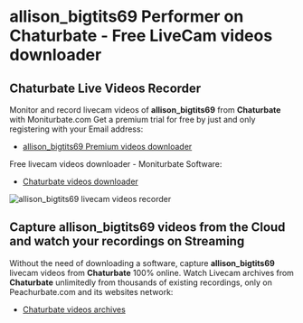 # allison_bigtits69 Performer on Chaturbate - Free LiveCam videos downloader

## Chaturbate Live Videos Recorder

Monitor and record livecam videos of **allison_bigtits69** from **Chaturbate** with Moniturbate.com
Get a premium trial for free by just and only registering with your Email address:
* [allison_bigtits69 Premium videos downloader](https://moniturbate.com/request-demo-licence-key.html)

Free livecam videos downloader - Moniturbate Software:
* [Chaturbate videos downloader](https://moniturbate.com/moniturbate-download-software.html)

![allison_bigtits69 livecam videos recorder](https://peachurnet.com/templates/moniturbate-software.png)


## Capture allison_bigtits69 videos from the Cloud and watch your recordings on Streaming

Without the need of downloading a software, capture **allison_bigtits69** livecam videos from **Chaturbate** 100% online.
Watch Livecam archives from **Chaturbate** unlimitedly from thousands of existing recordings, only on Peachurbate.com and its websites network:
* [Chaturbate videos archives](https://peachurnet.com/)